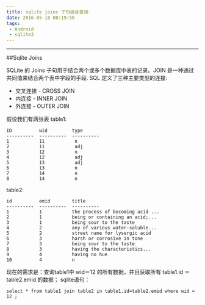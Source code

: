 ```yaml
---
title: sqlite joins 子句结合查询
date: 2016-05-18 00:19:50
tags: 
 - Android
 - sqlite3
---
```

----------
##Sqlite Joins

SQLite 的 Joins 子句用于结合两个或多个数据库中表的记录。JOIN 是一种通过共同值来结合两个表中字段的手段.
SQL 定义了三种主要类型的连接:
- 交叉连接 - CROSS JOIN
- 内连接 - INNER JOIN
- 外连接 - OUTER JOIN


假设我们有两张表
table1:
```db
ID          wid         type
----------  ----------  ----------
1           11           n
2           11           adj
3           12           n
4           12           adj
5           13           adj
6           13           n
7           14           n
8           14           n

```

table2:
```db
id          emid        title	    
----------  ----------  ----------  
1           1           the process of becoming acid ...	 
2           1           being or containing an acid;...	 
3           1           being sour to the taste	 
4           2           any of various water-soluble...	 
5           2           street name for lysergic acid  
6           3           harsh or corrosive in tone	 
7           3           being sour to the taste	 
8           3           having the characteristics...
9           4           having no hue
10          4           n
```
现在的需求是：查询table1中 wid＝12 的所有数据，并且获取所有 table1.id ＝ table2.emid 的数据；
sqlite语句：
```
select * from table1 join table2 in table1.id=table2.emid where wid = 12 ;
```


